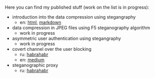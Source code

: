Here you can find my published stuff (work on the list is in progress):
- introduction into the data compression using stegangraphy
  - en: [html](stego_compression), [markdown](stego_compression/introduction%20into%20the%20compression%20using%20steganography.md)
- data compression in JPEG files using F5 steganography algorithm
  - work in progress
- asymmetric user authentication using stegangraphy
  - work in progress
- covert channel over the user blocking
  - ru: [habrahabr](https://habr.com/ru/post/451954)
  - en: [medium](https://medium.com/@labunskya/secret-telegrams-bdd2035b6e84)
- steganographic proxy
  - ru: [habrahabr](https://habr.com/ru/post/319148/)